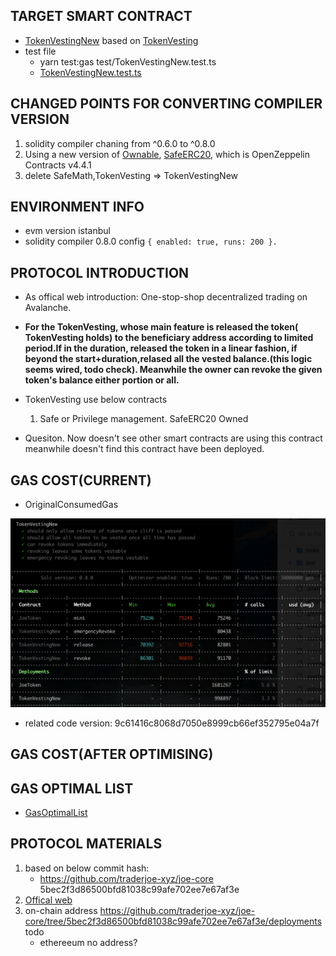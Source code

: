 ## TARGET SMART CONTRACT
*  [TokenVestingNew](contracts/TokenVestingNew.sol) based on [TokenVesting](contracts/TokenVesting.sol)
*  test file
    * yarn test:gas test/TokenVestingNew.test.ts
    * [TokenVestingNew.test.ts](test/TokenVestingNew.test.ts)


## CHANGED POINTS FOR CONVERTING COMPILER VERSION 
1. solidity compiler chaning from ^0.6.0 to ^0.8.0
2. Using a new version of [Ownable](contracts/openzeppelin-contracts-new/OwnedNew.sol), [SafeERC20](contracts/openzeppelin-contracts-new/SafeERC20New.sol), which is OpenZeppelin Contracts v4.4.1
3. delete SafeMath,TokenVesting => TokenVestingNew 

## ENVIRONMENT INFO
* evm version istanbul
* solidity compiler 0.8.0 config `{ enabled: true, runs: 200 }.`


## PROTOCOL INTRODUCTION
* As offical web introduction: One-stop-shop decentralized trading on Avalanche. 

* **For the TokenVesting, whose main feature is released the token( TokenVesting holds) to the beneficiary address according to limited period.If in the duration, released the token in a linear fashion, if beyond the start+duration,relased all the vested balance.(this logic seems wired, todo check). Meanwhile the owner can revoke the given token's balance either portion or all.**

* TokenVesting use below contracts
    1. Safe or Privilege management. SafeERC20 Owned

* Quesiton. Now doesn't see other smart contracts are using this contract meanwhile doesn't find this contract have been deployed.


## GAS COST(CURRENT)
* OriginalConsumedGas
<img src="OriginalConsumedGas.png" alt="external_result" width="1000"/>

- related code version: 9c61416c8068d7050e8999cb66ef352795e04a7f

## GAS COST(AFTER OPTIMISING)




## GAS OPTIMAL LIST

* [GasOptimalList](GasOptimalList.md)









## PROTOCOL MATERIALS
1. based on below commit hash: 
    * https://github.com/traderjoe-xyz/joe-core 5bec2f3d86500bfd81038c99afe702ee7e67af3e
2. [Offical web](https://traderjoexyz.com/)
3. on-chain address   https://github.com/traderjoe-xyz/joe-core/tree/5bec2f3d86500bfd81038c99afe702ee7e67af3e/deployments todo
    * ethereeum no address?

